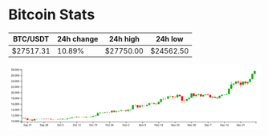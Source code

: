 # Bitcoin Stats

BTC/USDT|24h change|24h high|24h low|
|---|---|---|---|
|$27517.31|10.89%|$27750.00|$24562.50|

<img src="./chart.svg">

